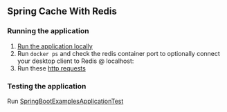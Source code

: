 ## Spring Cache With Redis

### Running the application

1. [Run the application locally](src/test/java/com/att/training/springboot/examples/TestSpringCacheRedisApplication.java)
2. Run `docker ps` and check the redis container port to optionally connect your desktop client to Redis @
   localhost:<port>
3. Run these [http requests](src/http/requests.http)

### Testing the application

Run [SpringBootExamplesApplicationTest](src/test/java/com/att/training/springboot/examples/SpringCacheRedisApplicationTest.java)
